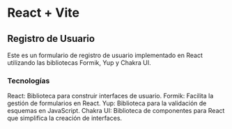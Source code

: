 # React + Vite

## Registro de Usuario

Este es un formulario de registro de usuario implementado en React utilizando las bibliotecas Formik, Yup y Chakra UI.

### Tecnologías

React: Biblioteca para construir interfaces de usuario.
Formik: Facilita la gestión de formularios en React.
Yup: Biblioteca para la validación de esquemas en JavaScript.
Chakra UI: Biblioteca de componentes para React que simplifica la creación de interfaces.